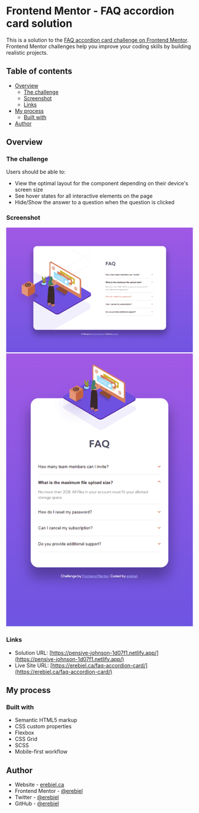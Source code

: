 # Frontend Mentor - FAQ accordion card solution

This is a solution to the [FAQ accordion card challenge on Frontend Mentor](https://www.frontendmentor.io/challenges/faq-accordion-card-XlyjD0Oam). Frontend Mentor challenges help you improve your coding skills by building realistic projects. 

## Table of contents

- [Overview](#overview)
  - [The challenge](#the-challenge)
  - [Screenshot](#screenshot)
  - [Links](#links)
- [My process](#my-process)
  - [Built with](#built-with)
- [Author](#author)


## Overview

### The challenge

Users should be able to:

- View the optimal layout for the component depending on their device's screen size
- See hover states for all interactive elements on the page
- Hide/Show the answer to a question when the question is clicked

### Screenshot

![](./printscreen-desktop.jpg)
![](./printscreen-mobile.jpg)


### Links

- Solution URL: [https://pensive-johnson-1d07f1.netlify.app/](https://pensive-johnson-1d07f1.netlify.app/)
- Live Site URL: [https://erebiel.ca/faq-accordion-card/](https://erebiel.ca/faq-accordion-card/)

## My process

### Built with

- Semantic HTML5 markup
- CSS custom properties
- Flexbox
- CSS Grid
- SCSS
- Mobile-first workflow


## Author

- Website - [erebiel.ca](http://www.erebiel.ca)
- Frontend Mentor - [@erebiel](https://www.frontendmentor.io/profile/erebiel)
- Twitter - [@erebiel](https://twitter.com/erebiel)
- GitHub - [@erebiel](https://github.com/erebiel)